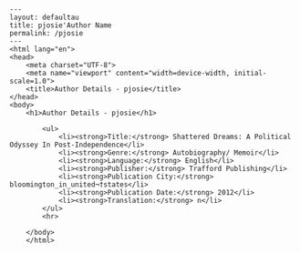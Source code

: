 
    ---
    layout: defaultau
    title: pjosie'Author Name 
    permalink: /pjosie
    ---
    <html lang="en">
    <head>
        <meta charset="UTF-8">
        <meta name="viewport" content="width=device-width, initial-scale=1.0">
        <title>Author Details - pjosie</title>
    </head>
    <body>
        <h1>Author Details - pjosie</h1>
        
            <ul>
                <li><strong>Title:</strong> Shattered Dreams: A Political Odyssey In Post-Independence</li>
                <li><strong>Genre:</strong> Autobiography/ Memoir</li>
                <li><strong>Language:</strong> English</li>
                <li><strong>Publisher:</strong> Trafford Publishing</li>
                <li><strong>Publication City:</strong> bloomington_in_united¬†states</li>
                <li><strong>Publication Date:</strong> 2012</li>
                <li><strong>Translation:</strong> n</li>
            </ul>
            <hr>
            
        </body>
        </html>
        